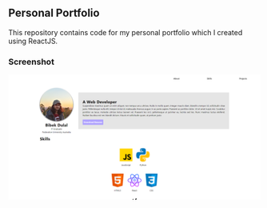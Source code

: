 ## Personal Portfolio

This repository contains code for my personal portfolio which I created using ReactJS.

### Screenshot

![screenshot.png](/screenshot.png)
